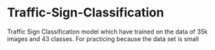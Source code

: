 # Traffic-Sign-Classification
Traffic Sign Classification model which have trained on the data of 35k images and 43 classes.
For practicing because the data set is small
